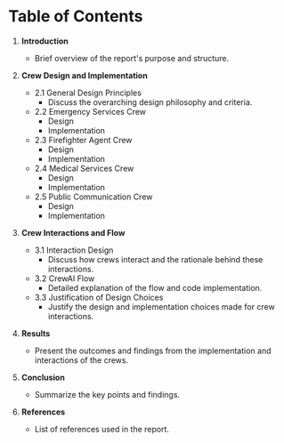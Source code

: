 # Table of Contents

1. **Introduction**
   - Brief overview of the report's purpose and structure.

2. **Crew Design and Implementation**
   - 2.1 General Design Principles
     - Discuss the overarching design philosophy and criteria.
   - 2.2 Emergency Services Crew
     - Design
     - Implementation
   - 2.3 Firefighter Agent Crew
     - Design
     - Implementation
   - 2.4 Medical Services Crew
     - Design
     - Implementation
   - 2.5 Public Communication Crew
     - Design
     - Implementation

3. **Crew Interactions and Flow**
   - 3.1 Interaction Design
     - Discuss how crews interact and the rationale behind these interactions.
   - 3.2 CrewAI Flow
     - Detailed explanation of the flow and code implementation.
   - 3.3 Justification of Design Choices
     - Justify the design and implementation choices made for crew interactions.

4. **Results**
   - Present the outcomes and findings from the implementation and interactions of the crews.

5. **Conclusion**
   - Summarize the key points and findings.

6. **References**
   - List of references used in the report.
